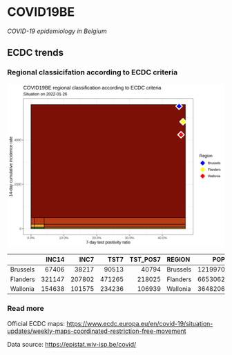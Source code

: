 
# COVID19BE

*COVID-19 epidemiology in Belgium*

## ECDC trends

### Regional classicifation according to ECDC criteria

![](COVID9BE-ecdc-trend.png)

|          |  INC14 |   INC7 |   TST7 | TST\_POS7 | REGION   |     POP | INC14\_RT |       PR7 |        GR |
| :------- | -----: | -----: | -----: | --------: | :------- | ------: | --------: | --------: | --------: |
| Brussels |  67406 |  38217 |  90513 |     40794 | Brussels | 1219970 |  5525.218 | 0.4506977 | 0.3092946 |
| Flanders | 321147 | 207802 | 471265 |    218025 | Flanders | 6653062 |  4827.056 | 0.4626378 | 0.8333583 |
| Wallonia | 154638 | 101575 | 234236 |    106939 | Wallonia | 3648206 |  4238.741 | 0.4565438 | 0.9142340 |

### Read more

Official ECDC maps:
<https://www.ecdc.europa.eu/en/covid-19/situation-updates/weekly-maps-coordinated-restriction-free-movement>

Data source: <https://epistat.wiv-isp.be/covid/>
